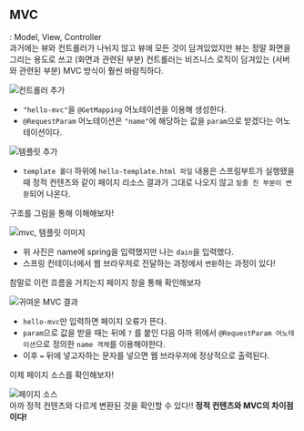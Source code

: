 ## MVC
: Model, View, Controller<br>
과거에는 뷰와 컨트롤러가 나뉘지 않고 뷰에 모든 것이 담겨있었지만 뷰는 정말 화면을 그리는 용도로 쓰고 (화면과 관련된 부분) 컨트롤러는 비즈니스 로직이 담겨있는 (서버와 관련된 부분) MVC 방식이 훨씬 바람직하다.<br>

![컨트롤러 추가](https://user-images.githubusercontent.com/68318945/120781091-b12eca80-c563-11eb-8021-f21db3e5dfdc.png)
- `"hello-mvc"`을 `@GetMapping` 어노테이션을 이용해 생성한다.<br>
- `@RequestParam` 어노테이션은 `"name"`에 해당하는 값을 `param`으로 받겠다는 어노테이션이다.

![템플릿 추가](https://user-images.githubusercontent.com/68318945/120781627-34502080-c564-11eb-9520-796689a0f0ec.png)
- `template 폴더` 하위에 `hello-template.html 파일` 내용은 스프링부트가 실행됐을 때 정적 컨텐츠와 같이 페이지 리소스 결과가 그대로 나오지 않고 `밑줄 친 부분이 변환`되어 나온다.<br>

구조를 그림을 통해 이해해보자!

![mvc, 템플릿 이미지](https://user-images.githubusercontent.com/68318945/120782489-03242000-c565-11eb-9e4c-85386411ad65.png)
- 위 사진은 name에 spring을 입력했지만 나는 `dain`을 입력했다.
- 스프링 컨테이너에서 웹 브라우저로 전달하는 과정에서 `변환`하는 과정이 있다!

참말로 이런 흐름을 거치는지 페이지 창을 통해 확인해보자

![귀여운 MVC 결과](https://user-images.githubusercontent.com/68318945/120783005-8fcede00-c565-11eb-9f74-497a64b75713.png)<br>
- `hello-mvc`만 입력하면 페이지 오류가 뜬다.
- `param`으로 값을 받을 때는 뒤에 `?` 를 붙인 다음 아까 위에서 `@RequestParam 어노테이션`으로 정의한 `name 객체`를 이용해야한다.
- 이후 `=` 뒤에 넣고자하는 문자를 넣으면 웹 브라우저에 정상적으로 출력된다.

이제 페이지 소스를 확인해보자!

![페이지 소스](https://user-images.githubusercontent.com/68318945/120783790-577bcf80-c566-11eb-9935-69549fb94866.png)<br>
아까 정적 컨텐츠와 다르게 변환된 것을 확인할 수 있다!!
**정적 컨텐츠와 MVC의 차이점이다!**

